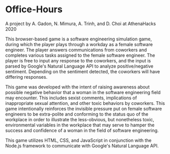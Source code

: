 # Office-Hours
A project by A. Gadon, N. Mimura, A. Trinh, and D. Choi at AthenaHacks 2020

This browser-based game is a software engineering simulation game, during which the player plays through a workday as a female software engineer. The player answers communications from coworkers and completes various tasks assigned to the female software engineer. The player is free to input any response to the coworkers, and the input is parsed by Google's Natural Language API to analyze positive/negative sentiment. Depending on the sentiment detected, the coworkers will have differing responses.

This game was developed with the intent of raising awareness about possible negative behavior that a woman in the software engineering field may encounter. This includes sexist comments, implications of inappropriate sexual attention, and other toxic behaviors by coworkers. This game intentionally reinforces the invisible pressure put on female software engineers to be extra-polite and conforming to the status quo of the workplace in order to illustrate the less-obvious, but nonetheless toxic, environmental variables in the workplace that may serve to hamper the success and confidence of a woman in the field of software engineering.

This game utilizes HTML, CSS, and JavaScript in conjunction with the Node.js framework to communicate with Google's Natural Language API.
